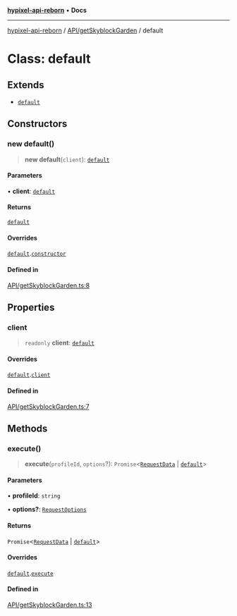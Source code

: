 [**hypixel-api-reborn**](../../../README.md) • **Docs**

***

[hypixel-api-reborn](../../../modules.md) / [API/getSkyblockGarden](../README.md) / default

# Class: default

## Extends

- [`default`](../../../Private/Endpoint/classes/default.md)

## Constructors

### new default()

> **new default**(`client`): [`default`](default.md)

#### Parameters

• **client**: [`default`](../../../Client/classes/default.md)

#### Returns

[`default`](default.md)

#### Overrides

[`default`](../../../Private/Endpoint/classes/default.md).[`constructor`](../../../Private/Endpoint/classes/default.md#constructors)

#### Defined in

[API/getSkyblockGarden.ts:8](https://github.com/Kathund/REBORN-docs-TEST/blob/226e7f6a62bb6bca87ef0828ac84e9098d59f860/src/API/getSkyblockGarden.ts#L8)

## Properties

### client

> `readonly` **client**: [`default`](../../../Client/classes/default.md)

#### Overrides

[`default`](../../../Private/Endpoint/classes/default.md).[`client`](../../../Private/Endpoint/classes/default.md#client)

#### Defined in

[API/getSkyblockGarden.ts:7](https://github.com/Kathund/REBORN-docs-TEST/blob/226e7f6a62bb6bca87ef0828ac84e9098d59f860/src/API/getSkyblockGarden.ts#L7)

## Methods

### execute()

> **execute**(`profileId`, `options`?): `Promise`\<[`RequestData`](../../../Private/RequestHandler/classes/RequestData.md) \| [`default`](../../../structures/SkyBlock/SkyblockGarden/classes/default.md)\>

#### Parameters

• **profileId**: `string`

• **options?**: [`RequestOptions`](../../../Private/RequestHandler/interfaces/RequestOptions.md)

#### Returns

`Promise`\<[`RequestData`](../../../Private/RequestHandler/classes/RequestData.md) \| [`default`](../../../structures/SkyBlock/SkyblockGarden/classes/default.md)\>

#### Overrides

[`default`](../../../Private/Endpoint/classes/default.md).[`execute`](../../../Private/Endpoint/classes/default.md#execute)

#### Defined in

[API/getSkyblockGarden.ts:13](https://github.com/Kathund/REBORN-docs-TEST/blob/226e7f6a62bb6bca87ef0828ac84e9098d59f860/src/API/getSkyblockGarden.ts#L13)
